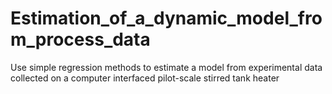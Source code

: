 # Estimation_of_a_dynamic_model_from_process_data
Use simple regression methods to estimate a model from experimental data collected on a computer interfaced pilot-scale stirred tank heater
